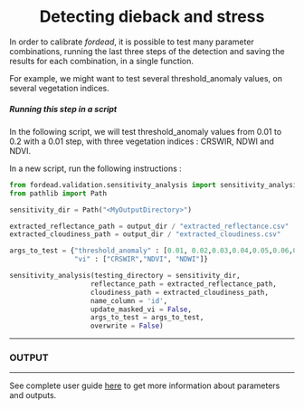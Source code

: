 # <div align="center"> Detecting dieback and stress </div>


In order to calibrate *fordead*, it is possible to test many parameter combinations, running the last three steps of the detection and saving the results for each combination, in a single function.

For example, we might want to test several threshold_anomaly values, on several vegetation indices. 

##### Running this step in a script

In the following script, we will test threshold_anomaly values from 0.01 to 0.2 with a 0.01 step, with three vegetation indices : CRSWIR, NDWI and NDVI. 

In a new script, run the following instructions :

```python
from fordead.validation.sensitivity_analysis import sensitivity_analysis
from pathlib import Path

sensitivity_dir = Path("<MyOutputDirectory>")

extracted_reflectance_path = output_dir / "extracted_reflectance.csv"
extracted_cloudiness_path = output_dir / "extracted_cloudiness.csv"

args_to_test = {"threshold_anomaly" : [0.01, 0.02,0.03,0.04,0.05,0.06,0.07,0.08,0.09,0.1,0.11,0.12,0.13,0.14,0.15,0.16,0.17,0.18,0.19,0.2], 
                "vi" : ["CRSWIR","NDVI", "NDWI"]}

sensitivity_analysis(testing_directory = sensitivity_dir,
                    reflectance_path = extracted_reflectance_path,
                    cloudiness_path = extracted_cloudiness_path,
                    name_column = 'id',
                    update_masked_vi = False,
                    args_to_test = args_to_test,
                    overwrite = False)

```

-----
### OUTPUT
-----

See complete user guide [here](https://fordead.gitlab.io/fordead_package/docs/user_guides/english/validation_tools/08_sensitivity_analysis) to get more information about parameters and outputs.